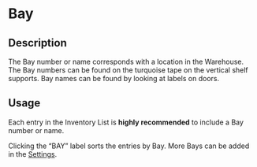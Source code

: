 # Bay

## Description

The Bay number or name corresponds with a location in the Warehouse. The Bay numbers can be found on the turquoise tape on the vertical shelf supports. Bay names can be found by looking at labels on doors.

## Usage

Each entry in the Inventory List is **highly recommended** to include a Bay number or name. 

Clicking the “BAY” label sorts the entries by Bay. More Bays can be added in the [Settings](93_bays_form.md).

